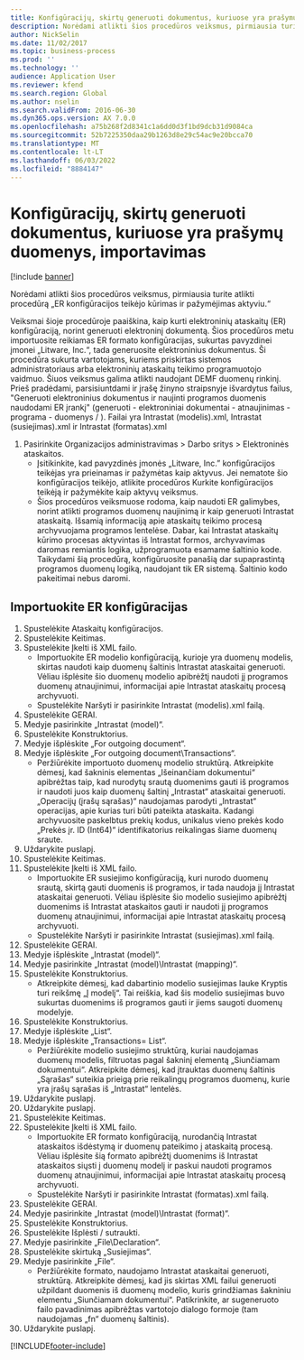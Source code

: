 ```yaml
---
title: Konfigūracijų, skirtų generuoti dokumentus, kuriuose yra prašymų duomenys, importavimas
description: Norėdami atlikti šios procedūros veiksmus, pirmiausia turite atlikti procedūrą „ER konfigūracijos teikėjo kūrimas ir pažymėjimas aktyviu.“
author: NickSelin
ms.date: 11/02/2017
ms.topic: business-process
ms.prod: ''
ms.technology: ''
audience: Application User
ms.reviewer: kfend
ms.search.region: Global
ms.author: nselin
ms.search.validFrom: 2016-06-30
ms.dyn365.ops.version: AX 7.0.0
ms.openlocfilehash: a75b268f2d8341c1a6dd0d3f1bd9dcb31d9084ca
ms.sourcegitcommit: 52b7225350daa29b1263d8e29c54ac9e20bcca70
ms.translationtype: MT
ms.contentlocale: lt-LT
ms.lasthandoff: 06/03/2022
ms.locfileid: "8884147"
---
```

# <a name="import-configurations-to-generate-documents-that-have-application-data"></a>Konfigūracijų, skirtų generuoti dokumentus, kuriuose yra prašymų duomenys, importavimas

[!include [banner](../../includes/banner.md)]

Norėdami atlikti šios procedūros veiksmus, pirmiausia turite atlikti procedūrą „ER konfigūracijos teikėjo kūrimas ir pažymėjimas aktyviu.“

Veiksmai šioje procedūroje paaiškina, kaip kurti elektroninių ataskaitų (ER) konfigūraciją, norint generuoti elektroninį dokumentą. Šios procedūros metu importuosite reikiamas ER formato konfigūracijas, sukurtas pavyzdinei įmonei „Litware, Inc.“, tada generuosite elektroninius dokumentus. Ši procedūra sukurta vartotojams, kuriems priskirtas sistemos administratoriaus arba elektroninių ataskaitų teikimo programuotojo vaidmuo. Šiuos veiksmus galima atlikti naudojant DEMF duomenų rinkinį. Prieš pradėdami, parsisiuntdami ir įrašę žinyno straipsnyje išvardytus failus, "Generuoti elektroninius dokumentus ir naujinti programos duomenis naudodami ER įrankį" (generuoti - elektroniniai dokumentai - atnaujinimas - programa - duomenys / ). Failai yra Intrastat (modelis).xml, Intrastat (susiejimas).xml ir Intrastat (formatas).xml

1. Pasirinkite Organizacijos administravimas > Darbo sritys > Elektroninės ataskaitos.
    * Įsitikinkite, kad pavyzdinės įmonės „Litware, Inc.” konfigūracijos teikėjas yra prieinamas ir pažymėtas kaip aktyvus. Jei nematote šio konfigūracijos teikėjo, atlikite procedūros Kurkite konfigūracijos teikėją ir pažymėkite kaip aktyvų veiksmus.  
    * Šios procedūros veiksmuose rodoma, kaip naudoti ER galimybes, norint atlikti programos duomenų naujinimą ir kaip generuoti Intrastat ataskaitą. Išsamią informaciją apie ataskaitų teikimo procesą archyvuojama programos lentelėse. Dabar, kai Intrastat ataskaitų kūrimo procesas aktyvintas iš Intrastat formos, archyvavimas daromas remiantis logika, užprogramuota esamame šaltinio kode. Taikydami šią procedūrą, konfigūruosite panašią dar supaprastintą programos duomenų logiką, naudojant tik ER sistemą. Šaltinio kodo pakeitimai nebus daromi.   

## <a name="import-er-configurations"></a>Importuokite ER konfigūracijas
1. Spustelėkite Ataskaitų konfigūracijos.
2. Spustelėkite Keitimas.
3. Spustelėkite Įkelti iš XML failo.
    * Importuokite ER modelio konfigūraciją, kurioje yra duomenų modelis, skirtas naudoti kaip duomenų šaltinis Intrastat ataskaitai generuoti. Vėliau išplėsite šio duomenų modelio apibrėžtį naudoti jį programos duomenų atnaujinimui, informacijai apie Intrastat ataskaitų procesą archyvuoti.   
    * Spustelėkite Naršyti ir pasirinkite Intrastat (modelis).xml failą.  
4. Spustelėkite GERAI.
5. Medyje pasirinkite „Intrastat (model)“.
6. Spustelėkite Konstruktorius.
7. Medyje išplėskite „For outgoing document“.
8. Medyje išplėskite „For outgoing document\Transactions“.
    * Peržiūrėkite importuoto duomenų modelio struktūrą. Atkreipkite dėmesį, kad šakninis elementas „Išeinančiam dokumentui“ apibrėžtas taip, kad nurodytų srautą duomenims gauti iš programos ir naudoti juos kaip duomenų šaltinį „Intrastat“ ataskaitai generuoti. „Operacijų (įrašų sąrašas)“ naudojamas parodyti „Intrastat“ operacijas, apie kurias turi būti pateikta ataskaita. Kadangi archyvuosite paskelbtus prekių kodus, unikalus vieno prekės kodo „Prekės įr. ID (Int64)“ identifikatorius reikalingas šiame duomenų sraute.   
9. Uždarykite puslapį.
10. Spustelėkite Keitimas.
11. Spustelėkite Įkelti iš XML failo.
    * Importuokite ER susiejimo konfigūraciją, kuri nurodo duomenų srautą, skirtą gauti duomenis iš programos, ir tada naudoja jį Intrastat ataskaitai generuoti. Vėliau išplėsite šio modelio susiejimo apibrėžtį duomenims iš Intrastat ataskaitos gauti ir naudoti jį programos duomenų atnaujinimui, informacijai apie Intrastat ataskaitų procesą archyvuoti.   
    * Spustelėkite Naršyti ir pasirinkite Intrastat (susiejimas).xml failą.  
12. Spustelėkite GERAI.
13. Medyje išplėskite „Intrastat (model)“.
14. Medyje pasirinkite „Intrastat (model)\Intrastat (mapping)“.
15. Spustelėkite Konstruktorius.
    * Atkreipkite dėmesį, kad dabartinio modelio susiejimas lauke Kryptis turi reikšmę „Į modelį“. Tai reiškia, kad šis modelio susiejimas buvo sukurtas duomenims iš programos gauti ir jiems saugoti duomenų modelyje.  
16. Spustelėkite Konstruktorius.
17. Medyje išplėskite „List“.
18. Medyje išplėskite „Transactions= List“.
    * Peržiūrėkite modelio susiejimo struktūrą, kuriai naudojamas duomenų modelis, filtruotas pagal šakninį elementą „Siunčiamam dokumentui“. Atkreipkite dėmesį, kad įtrauktas duomenų šaltinis „Sąrašas“ suteikia prieigą prie reikalingų programos duomenų, kurie yra įrašų sąrašas iš „Intrastat“ lentelės.  
19. Uždarykite puslapį.
20. Uždarykite puslapį.
21. Spustelėkite Keitimas.
22. Spustelėkite Įkelti iš XML failo.
    * Importuokite ER formato konfigūraciją, nurodančią Intrastat ataskaitos išdėstymą ir duomenų pateikimo į ataskaitą procesą. Vėliau išplėsite šią formato apibrėžtį duomenims iš Intrastat ataskaitos siųsti į duomenų modelį ir paskui naudoti programos duomenų atnaujinimui, informacijai apie Intrastat ataskaitų procesą archyvuoti.   
    * Spustelėkite Naršyti ir pasirinkite Intrastat (formatas).xml failą.  
23. Spustelėkite GERAI.
24. Medyje pasirinkite „Intrastat (model)\Intrastat (format)“.
25. Spustelėkite Konstruktorius.
26. Spustelėkite Išplėsti / sutraukti.
27. Medyje pasirinkite „File\Declaration“.
28. Spustelėkite skirtuką „Susiejimas“.
29. Medyje pasirinkite „File“.
    * Peržiūrėkite formato, naudojamo Intrastat ataskaitai generuoti, struktūrą. Atkreipkite dėmesį, kad jis skirtas XML failui generuoti užpildant duomenis iš duomenų modelio, kuris grindžiamas šakniniu elementu „Siunčiamam dokumentui“. Patikrinkite, ar sugeneruoto failo pavadinimas apibrėžtas vartotojo dialogo formoje (tam naudojamas „fn“ duomenų šaltinis).   
30. Uždarykite puslapį.



[!INCLUDE[footer-include](../../../../includes/footer-banner.md)]